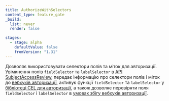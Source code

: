 ```yaml
---
title: AuthorizeWithSelectors
content_type: feature_gate
_build:
  list: never
  render: false

stages:
  - stage: alpha
    defaultValue: false
    fromVersion: "1.31"
---
```

Дозволяє використовувати селектори полів та міток для авторизації. Увімкнення полів `fieldSelector` та `labelSelector` в [API SubjectAccessReview](/uk/docs/reference/kubernetes-api/authorization-resources/subject-access-review-v1/), передає інформацію про селектори полів і міток до [вебхуків авторизації](/uk/docs/reference/access-authn-authz/webhook/), активує функції `fieldSelector` та `labelSelector` у [бібліотеці CEL для авторизації](https://pkg.go.dev/k8s.io/apiserver/pkg/cel/library#AuthzSelectors), а також дозволяє перевіряти поля `fieldSelector` і `labelSelector` в [умовах збігу вебхуків авторизації](/uk/docs/reference/access-authn-authz/authorization/#using-configuration-file-for-authorization).
